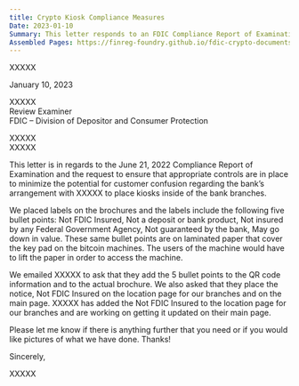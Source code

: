```yaml
---
title: Crypto Kiosk Compliance Measures
Date: 2023-01-10
Summary: This letter responds to an FDIC Compliance Report of Examination dated June 21, 2022, addressing concerns about potential customer confusion regarding bitcoin kiosks placed in bank branches through an arrangement with a third party. The bank describes implementing controls including adding disclaimers on brochures and machines stating that the crypto products are "Not FDIC Insured," "Not a deposit or bank product," "Not insured by any Federal Government Agency," "Not guaranteed by the bank," and "May go down in value." The bank also requested the third party to add these disclaimers to QR code information, brochures, and their website location pages for the bank's branches to clearly distinguish the crypto offerings from FDIC-insured bank products. (AI-generated)
Assembled Pages: https://finreg-foundry.github.io/fdic-crypto-documents//assets/assembled_pages/document_42475.pdf
---
```

XXXXX

January 10, 2023

XXXXX  
Review Examiner  
FDIC – Division of Depositor and Consumer Protection

XXXXX  
XXXXX  

This letter is in regards to the June 21, 2022 Compliance Report of Examination and the request to ensure that appropriate controls are in place to minimize the potential for customer confusion regarding the bank’s arrangement with XXXXX to place kiosks inside of the bank branches.

We placed labels on the brochures and the labels include the following five bullet points: Not FDIC Insured, Not a deposit or bank product, Not insured by any Federal Government Agency, Not guaranteed by the bank, May go down in value. These same bullet points are on laminated paper that cover the key pad on the bitcoin machines. The users of the machine would have to lift the paper in order to access the machine.

We emailed XXXXX to ask that they add the 5 bullet points to the QR code information and to the actual brochure. We also asked that they place the notice, Not FDIC Insured on the location page for our branches and on the main page. XXXXX has added the Not FDIC Insured to the location page for our branches and are working on getting it updated on their main page.

Please let me know if there is anything further that you need or if you would like pictures of what we have done. Thanks!

Sincerely,

XXXXX